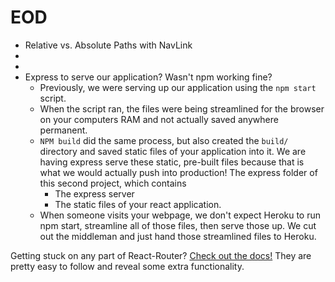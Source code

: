 # EOD

- Relative vs. Absolute Paths with NavLink
- <Link to="/absolute/path/only" />
- <Switch></Switch>
- Express to serve our application? Wasn't npm working fine?
  - Previously, we were serving up our application using the `npm start` script.
  - When the script ran, the files were being streamlined for the browser on your computers RAM and not actually saved anywhere permanent.
  - `NPM build` did the same process, but also created the `build/` directory and saved static files of your application into it. We are having express serve these static, pre-built files because that is what we would actually push into production! The express folder of this second project, which contains
    - The express server
    - The static files of your react application.
  - When someone visits your webpage, we don't expect Heroku to run npm start, streamline all of those files, then serve those up. We cut out the middleman and just hand those streamlined files to Heroku.

Getting stuck on any part of React-Router? [Check out the docs!](https://open.appacademy.io/learn/js-py---may-2020-online/week-14-may-2020-online/router-documentation) They are pretty easy to follow and reveal some extra functionality.
